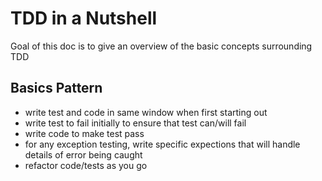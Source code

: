 # TDD in a Nutshell

Goal of this doc is to give an overview of the basic concepts surrounding TDD

## Basics Pattern
* write test and code in same window when first starting out
* write test to fail initially to ensure that test can/will fail
* write code to make test pass 
* for any exception testing, write specific expections that will handle details of error being caught
* refactor code/tests as you go




